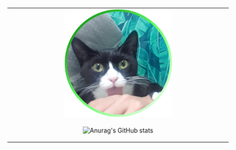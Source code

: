 <table>
<tr>
<td align= "center">
<img src='./neroone.png' width = '50%'></img>
</td>
</tr>
<tr>
<td  align="center">

![Anurag's GitHub stats](https://github-readme-stats.vercel.app/api?username=JindoKim&show_icons=true&theme=highcontrast)
</td>
</tr>
</table>
